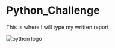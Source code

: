 # Python_Challenge

This is where I will type my written report





 ![python logo](https://upload.wikimedia.org/wikipedia/commons/thumb/c/c3/Python-logo-notext.svg/165px-Python-logo-notext.svg.png)